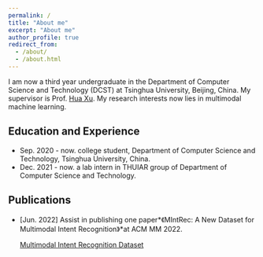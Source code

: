```yaml
---
permalink: /
title: "About me"
excerpt: "About me"
author_profile: true
redirect_from: 
  - /about/
  - /about.html
---
```


I am now a third year undergraduate in the Department of Computer Science and Technology (DCST) at Tsinghua University, Beijing, China. My supervisor is Prof. [Hua Xu](https://thu-xuhua.github.io/). My research interests now lies in multimodal machine learning.

## Education and Experience
* Sep. 2020 - now. college student, Department of Computer Science and Technology, Tsinghua University, China.
* Dec. 2021 - now. a lab intern in THUIAR group of Department of Computer Science and Technology.

## Publications
* [Jun. 2022] Assist in publishing one paper*《MIntRec: A New Dataset for Multimodal Intent Recognition》*at ACM MM 2022. 

  [Multimodal Intent Recognition Dataset](https://github.com/thuiar/MIntRec)

